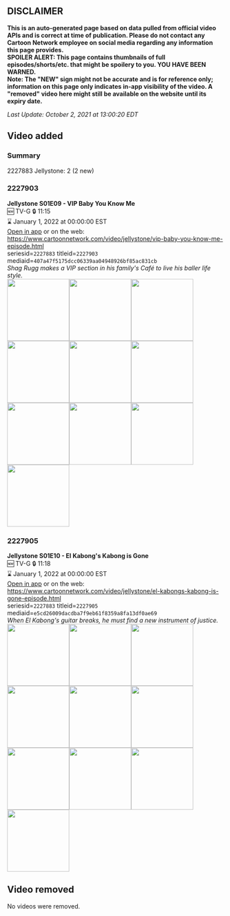 ## DISCLAIMER
**This is an auto-generated page based on data pulled from official video APIs and is correct at time of publication. Please do not contact any Cartoon Network employee on social media regarding any information this page provides.**  
**SPOILER ALERT: This page contains thumbnails of full episodes/shorts/etc. that might be spoilery to you. YOU HAVE BEEN WARNED.**  
**Note: The "NEW" sign might not be accurate and is for reference only; information on this page only indicates in-app visibility of the video. A "removed" video here might still be available on the website until its expiry date.**  

_Last Update: October 2, 2021 at 13:00:20 EDT_
## Video added
### Summary
2227883 Jellystone: 2 (2 new)  
### 2227903
**Jellystone S01E09 - VIP Baby You Know Me**  
🆕 TV-G 🔒 11:15  
⌛ January 1, 2022 at 00:00:00 EST  
[Open in app](https://cnvideo.sercomkc.org/redirector.html?type=cnapp&seriesid=2227883&titleid=2227903&mediaid=407a47f5175dcc06339aa04948926bf85ac831cb) or on the web: https://www.cartoonnetwork.com/video/jellystone/vip-baby-you-know-me-episode.html  
seriesid=`2227883` titleid=`2227903` mediaid=`407a47f5175dcc06339aa04948926bf85ac831cb`  
_Shag Rugg makes a VIP section in his family's Café to live his baller life style._  
<a href="https://s3.amazonaws.com/cartoonorchestrator/2227903_001_1280x720.jpg"><img src="https://s3.amazonaws.com/cartoonorchestrator/2227903_001_640x360.jpg" height="144px" /></a><a href="https://s3.amazonaws.com/cartoonorchestrator/2227903_002_1280x720.jpg"><img src="https://s3.amazonaws.com/cartoonorchestrator/2227903_002_640x360.jpg" height="144px" /></a><a href="https://s3.amazonaws.com/cartoonorchestrator/2227903_003_1280x720.jpg"><img src="https://s3.amazonaws.com/cartoonorchestrator/2227903_003_640x360.jpg" height="144px" /></a><a href="https://s3.amazonaws.com/cartoonorchestrator/2227903_004_1280x720.jpg"><img src="https://s3.amazonaws.com/cartoonorchestrator/2227903_004_640x360.jpg" height="144px" /></a><a href="https://s3.amazonaws.com/cartoonorchestrator/2227903_005_1280x720.jpg"><img src="https://s3.amazonaws.com/cartoonorchestrator/2227903_005_640x360.jpg" height="144px" /></a><a href="https://s3.amazonaws.com/cartoonorchestrator/2227903_006_1280x720.jpg"><img src="https://s3.amazonaws.com/cartoonorchestrator/2227903_006_640x360.jpg" height="144px" /></a><a href="https://s3.amazonaws.com/cartoonorchestrator/2227903_007_1280x720.jpg"><img src="https://s3.amazonaws.com/cartoonorchestrator/2227903_007_640x360.jpg" height="144px" /></a><a href="https://s3.amazonaws.com/cartoonorchestrator/2227903_008_1280x720.jpg"><img src="https://s3.amazonaws.com/cartoonorchestrator/2227903_008_640x360.jpg" height="144px" /></a><a href="https://s3.amazonaws.com/cartoonorchestrator/2227903_009_1280x720.jpg"><img src="https://s3.amazonaws.com/cartoonorchestrator/2227903_009_640x360.jpg" height="144px" /></a><a href="https://s3.amazonaws.com/cartoonorchestrator/2227903_010_1280x720.jpg"><img src="https://s3.amazonaws.com/cartoonorchestrator/2227903_010_640x360.jpg" height="144px" /></a>
### 2227905
**Jellystone S01E10 - El Kabong's Kabong is Gone**  
🆕 TV-G 🔒 11:18  
⌛ January 1, 2022 at 00:00:00 EST  
[Open in app](https://cnvideo.sercomkc.org/redirector.html?type=cnapp&seriesid=2227883&titleid=2227905&mediaid=e5cd26009dacdba7f9eb61f8359a8fa13df0ae69) or on the web: https://www.cartoonnetwork.com/video/jellystone/el-kabongs-kabong-is-gone-episode.html  
seriesid=`2227883` titleid=`2227905` mediaid=`e5cd26009dacdba7f9eb61f8359a8fa13df0ae69`  
_When El Kabong's guitar breaks, he must find a new instrument of justice._  
<a href="https://s3.amazonaws.com/cartoonorchestrator/2227905_001_1280x720.jpg"><img src="https://s3.amazonaws.com/cartoonorchestrator/2227905_001_640x360.jpg" height="144px" /></a><a href="https://s3.amazonaws.com/cartoonorchestrator/2227905_002_1280x720.jpg"><img src="https://s3.amazonaws.com/cartoonorchestrator/2227905_002_640x360.jpg" height="144px" /></a><a href="https://s3.amazonaws.com/cartoonorchestrator/2227905_003_1280x720.jpg"><img src="https://s3.amazonaws.com/cartoonorchestrator/2227905_003_640x360.jpg" height="144px" /></a><a href="https://s3.amazonaws.com/cartoonorchestrator/2227905_004_1280x720.jpg"><img src="https://s3.amazonaws.com/cartoonorchestrator/2227905_004_640x360.jpg" height="144px" /></a><a href="https://s3.amazonaws.com/cartoonorchestrator/2227905_005_1280x720.jpg"><img src="https://s3.amazonaws.com/cartoonorchestrator/2227905_005_640x360.jpg" height="144px" /></a><a href="https://s3.amazonaws.com/cartoonorchestrator/2227905_006_1280x720.jpg"><img src="https://s3.amazonaws.com/cartoonorchestrator/2227905_006_640x360.jpg" height="144px" /></a><a href="https://s3.amazonaws.com/cartoonorchestrator/2227905_007_1280x720.jpg"><img src="https://s3.amazonaws.com/cartoonorchestrator/2227905_007_640x360.jpg" height="144px" /></a><a href="https://s3.amazonaws.com/cartoonorchestrator/2227905_008_1280x720.jpg"><img src="https://s3.amazonaws.com/cartoonorchestrator/2227905_008_640x360.jpg" height="144px" /></a><a href="https://s3.amazonaws.com/cartoonorchestrator/2227905_009_1280x720.jpg"><img src="https://s3.amazonaws.com/cartoonorchestrator/2227905_009_640x360.jpg" height="144px" /></a><a href="https://s3.amazonaws.com/cartoonorchestrator/2227905_010_1280x720.jpg"><img src="https://s3.amazonaws.com/cartoonorchestrator/2227905_010_640x360.jpg" height="144px" /></a>
## Video removed
No videos were removed.  
